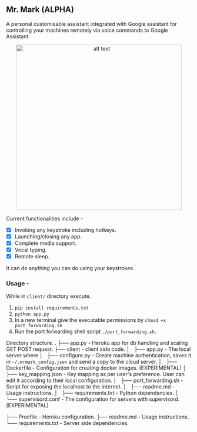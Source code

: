 ## Mr. Mark (ALPHA)
A personal customisable assistant integrated with Google assistant for controlling your machines remotely via voice commands to Google Assistant.

<div style="width:100%;text-align:center;">
<a href="https://youtu.be/fpcKOGSSiQc" target="_blank"><img src="https://raw.githubusercontent.com/markroxor/mrmark/master/client/thumb.png" width="450" alt="alt text"/></a>
</div>

Current functionalities include -
- [x] Invoking any keystroke including hotkeys.
- [x] Launching/closing any app.
- [x] Complete media support.
- [x] Vocal typing.
- [x] Remote sleep.

It can do anything you can do using your keystrokes.


### Usage - 
While in `client/` directory execute.
1. `pip install requirements.txt`
2. `python app.py`
3. In a new terminal give the executable permissions by `chmod +x port_forwarding.sh`
4. Run the port forwarding shell script `./port_forwarding.sh`.


Directory structure.
.
├── app.py - Heroku app for db handling and scaling GET POST request.
├── client - client side code.
│   ├── app.py - The local server where
│   ├── configure.py - Create machine authentication, saves it in `~/.mrmark_config.json` and send a copy to the cloud server.
│   ├── Dockerfile - Configuration for creating docker images. (EXPERIMENTAL)
│   ├── key_mapping.json - Key mapping as per user's preference. User can edit it according to their local configuration.
│   ├── port_forwarding.sh - Script for exposing the localhost to the internet.
│   ├── readme.md - Usage instructions.
│   ├── requirements.txt - Python dependencies.
│   └── supervisord.conf - The configuration for servers with supervisord. (EXPERIMENTAL)

├── Procfile - Heroku configuration.
├── readme.md - Usage instructions.
└── requirements.txt - Server side dependencies.
